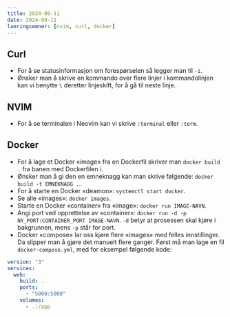 ```yaml
---
title: 2024-09-11
date: 2024-09-11
laeringsemner: [nvim, curl, docker]
---
```


## Curl
* For å se statusinformasjon om forespørselen så legger man til `-i`.
* Ønsker man å skrive en kommando over flere linjer i kommandolinjen kan vi benytte `\` deretter linjeskift, for å gå til neste linje.

## NVIM
* For å se terminalen i Neovim kan vi skrive `:terminal` eller `:term`.

## Docker
* For å lage et Docker «image» fra en Dockerfil skriver man `docker build .` fra banen med Dockerfilen i. 
* Ønsker man å gi den en emneknagg kan man skrive følgende: `docker build -t EMNEKNAGG .`.
* For å starte en Docker «deamon»: `systemctl start docker`.
* Se alle «images»: `docker images`.
* Starte en Docker «container» fra «image»: `docker run IMAGE-NAVN`.
* Angi port ved opprettelse av «container»: `docker run -d -p NY_PORT:CONTAINER_PORT IMAGE-NAVN`. `-d` betyr at prosessen skal kjøre i bakgrunnen, mens `-p` står for port.
* Docker «compose» lar oss kjøre flere «images» med felles innstillinger. Da slipper man å gjøre det manuelt flere ganger. Først må man lage en fil `docker-compose.yml`, med for eksempel følgende kode:
```yml
version: "3"
services: 
  web:
    build: .
    ports: 
      - "5000:5000"
    volumes: 
      - .:/app
```


